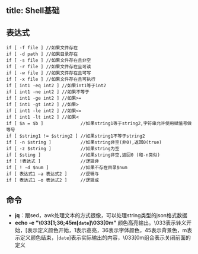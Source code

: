 title: Shell基础
---

## 表达式
```shell
if [ -f file ] //如果文件存在
if [ -d path ] //如果目录存在
if [ -s file ] //如果文件存在且非空 
if [ -r file ] //如果文件存在且可读
if [ -w file ] //如果文件存在且可写
if [ -x file ] //如果文件存在且可执行    
if [ int1 -eq int2 ] //如果int1等于int2   
if [ int1 -ne int2 ] //如果不等于    
if [ int1 -ge int2 ] //如果>=
if [ int1 -gt int2 ] //如果>
if [ int1 -le int2 ] //如果<=
if [ int1 -lt int2 ] //如果<
if [ $a = $b ]              //如果string1等于string2,字符串允许使用赋值号做等号
if [ $string1 != $string2 ] //如果string1不等于string2
if [ -n $string ]           //如果string非空(非0),返回0(true)
if [ -z $string ]           //如果string为空
if [ $sting ]               //如果string非空,返回0 (和-n类似)
if [ !表达式 ]               //逻辑非
if [ ! -d $num ]            //如果不存在目录$num
if [ 表达式1 –a 表达式2 ]     //逻辑与
if [ 表达式1 –o 表达式2 ]     //逻辑或
```

## 命令
- **jq**：跟sed，awk处理文本的方式很像，可以处理string类型的json格式数据
- **echo -e "\033[1;36;45m[`date`]\033[0m"** 颜色高亮输出。\033表示转义开始，[表示定义颜色开始，1表示高亮，36表示字体颜色，45表示背景色，m表示定义颜色结束，[`date`]表示实际输出的内容，\033[0m组合表示关闭前面的定义